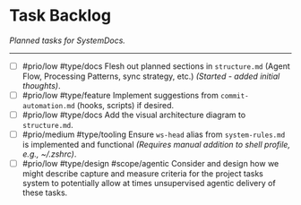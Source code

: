# Task Backlog

*Planned tasks for SystemDocs.*

---

- [ ] #prio/low #type/docs Flesh out planned sections in `structure.md` (Agent Flow, Processing Patterns, sync strategy, etc.) *(Started - added initial thoughts)*.
- [ ] #prio/low #type/feature Implement suggestions from `commit-automation.md` (hooks, scripts) if desired.
- [ ] #prio/low #type/docs Add the visual architecture diagram to `structure.md`.
- [ ] #prio/medium #type/tooling Ensure `ws-head` alias from `system-rules.md` is implemented and functional *(Requires manual addition to shell profile, e.g., ~/.zshrc)*.
- [ ] #prio/low #type/design #scope/agentic Consider and design how we might describe capture and measure criteria for the project tasks system to potentially allow at times unsupervised agentic delivery of these tasks. 